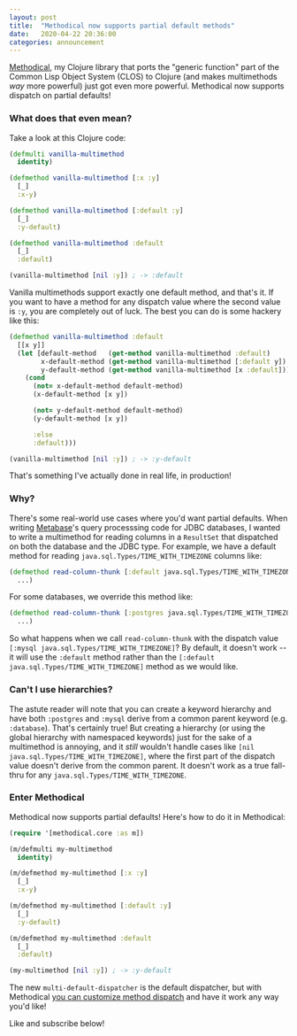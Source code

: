 ```yaml
---
layout: post
title:  "Methodical now supports partial default methods"
date:   2020-04-22 20:36:00
categories: announcement
---
```


[Methodical](https://github.com/camsaul/methodical), my Clojure library that ports the "generic function" part of the
Common Lisp Object System (CLOS) to Clojure (and makes multimethods *way* more powerful) just got even more powerful.
Methodical now supports dispatch on partial defaults!

### What does that even mean?

Take a look at this Clojure code:

```clj
(defmulti vanilla-multimethod
  identity)

(defmethod vanilla-multimethod [:x :y]
  [_]
  :x-y)

(defmethod vanilla-multimethod [:default :y]
  [_]
  :y-default)

(defmethod vanilla-multimethod :default
  [_]
  :default)

(vanilla-multimethod [nil :y]) ; -> :default
```

Vanilla multimethods support exactly one default method, and that's it. If you want to have a method for any dispatch
value where the second value is `:y`, you are completely out of luck. The best you can do is some hackery like this:

```clj
(defmethod vanilla-multimethod :default
  [[x y]]
  (let [default-method   (get-method vanilla-multimethod :default)
        x-default-method (get-method vanilla-multimethod [:default y])
        y-default-method (get-method vanilla-multimethod [x :default])]
    (cond
      (not= x-default-method default-method)
      (x-default-method [x y])

      (not= y-default-method default-method)
      (y-default-method [x y])

      :else
      :default)))

(vanilla-multimethod [nil :y]) ; -> :y-default
```

That's something I've actually done in real life, in production!

### Why?

There's some real-world use cases where you'd want partial defaults. When writing
[Metabase](https://github.com/metabase/metabase/)'s query processsing code for JDBC databases, I wanted to write a
multimethod for reading columns in a `ResultSet` that dispatched on both the database and the JDBC type. For example,
we have a default method for reading `java.sql.Types/TIME_WITH_TIMEZONE` columns like:

```clj
(defmethod read-column-thunk [:default java.sql.Types/TIME_WITH_TIMEZONE]
  ...)
```

For some databases, we override this method like:

```clj
(defmethod read-column-thunk [:postgres java.sql.Types/TIME_WITH_TIMEZONE]
  ...)
```

So what happens when we call `read-column-thunk` with the dispatch value `[:mysql java.sql.Types/TIME_WITH_TIMEZONE]`?
By default, it doesn't work -- it will use the `:default` method rather than the `[:default java.sql.Types/TIME_WITH_TIMEZONE]` method
as we would like.

### Can't I use hierarchies?

The astute reader will note that you can create a keyword hierarchy and have both `:postgres` and `:mysql` derive from
a common parent keyword (e.g. `:database`). That's certainly true! But creating a hierarchy (or using the global
hierarchy with namespaced keywords) just for the sake of a multimethod is annoying, and it *still* wouldn't handle cases
like `[nil java.sql.Types/TIME_WITH_TIMEZONE]`, where the first part of the dispatch value doesn't derive from the
common parent. It doesn't work as a true fall-thru for any `java.sql.Types/TIME_WITH_TIMEZONE`.

### Enter Methodical

Methodical now supports partial defaults! Here's how to do it in Methodical:

```clj
(require '[methodical.core :as m])

(m/defmulti my-multimethod
  identity)

(m/defmethod my-multimethod [:x :y]
  [_]
  :x-y)

(m/defmethod my-multimethod [:default :y]
  [_]
  :y-default)

(m/defmethod my-multimethod :default
  [_]
  :default)

(my-multimethod [nil :y]) ; -> :y-default
```

The new `multi-default-dispatcher` is the default dispatcher, but with Methodical [you can customize method dispatch](https://github.com/camsaul/methodical#advanced-customization) and have it work any way you'd like!

Like and subscribe below!
